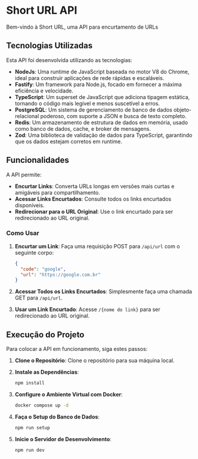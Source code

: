 # Short URL API

Bem-vindo à Short URL, uma API para encurtamento de URLs

## Tecnologias Utilizadas

Esta API foi desenvolvida utilizando as tecnologias:

- **NodeJs**: Uma runtime de JavaScript baseada no motor V8 do Chrome, ideal para construir aplicações de rede rápidas e escaláveis.
- **Fastify**: Um framework para Node.js, focado em fornecer a máxima eficiência e velocidade.
- **TypeScript**: Um superset de JavaScript que adiciona tipagem estática, tornando o código mais legível e menos suscetível a erros.
- **PostgreSQL**: Um sistema de gerenciamento de banco de dados objeto-relacional poderoso, com suporte a JSON e busca de texto completo.
- **Redis**: Um armazenamento de estrutura de dados em memória, usado como banco de dados, cache, e broker de mensagens.
- **Zod**: Uma biblioteca de validação de dados para TypeScript, garantindo que os dados estejam corretos em runtime.

## Funcionalidades

A API permite:

- **Encurtar Links**: Converta URLs longas em versões mais curtas e amigáveis para compartilhamento.
- **Acessar Links Encurtados**: Consulte todos os links encurtados disponíveis.
- **Redirecionar para o URL Original**: Use o link encurtado para ser redirecionado ao URL original.

### Como Usar

1. **Encurtar um Link**:
   Faça uma requisição POST para `/api/url` com o seguinte corpo:
   ```json
   {
     "code": "google",
     "url": "https://google.com.br"
   }
   ```
   
2. **Acessar Todos os Links Encurtados**:
   Simplesmente faça uma chamada GET para `/api/url`.

3. **Usar um Link Encurtado**:
   Acesse `/{nome do link}` para ser redirecionado ao URL original.

## Execução do Projeto

Para colocar a API em funcionamento, siga estes passos:

1. **Clone o Repositório**:
   Clone o repositório para sua máquina local.

2. **Instale as Dependências**:
   ```bash
   npm install
   ```

3. **Configure o Ambiente Virtual com Docker**:
   ```bash
   docker compose up -d
   ```

4. **Faça o Setup do Banco de Dados**:
   ```bash
   npm run setup
   ```

5. **Inicie o Servidor de Desenvolvimento**:
   ```bash
   npm run dev
   ```